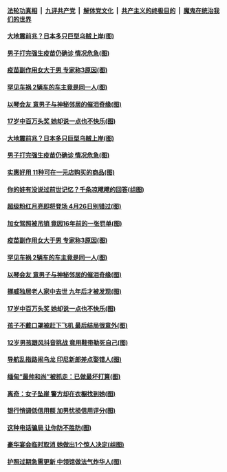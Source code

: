 

####  [法轮功真相](../../../../basic/blob/master/README.md?t=04131002) &nbsp;|&nbsp; [九评共产党](../../../../9ping.md/blob/master/README.md?t=04131002) &nbsp;|&nbsp; [解体党文化](../../../../jtdwh.md/blob/master/README.md?t=04131002)  &nbsp;|&nbsp; [共产主义的终极目的](../../../../gczydzjmd.md/blob/master/README.md?t=04131002) &nbsp;|&nbsp; [魔鬼在统治我们的世界](../../../../mgztzwmdsj.md/blob/master/README.md?t=04131002) 

#### [大地震前兆？日本多只巨型乌贼上岸(图)](../pages/p3/968561.md?t=04131002) 

#### [男子打完强生疫苗仍确诊 情况危急(图)](../pages/p3/968553.md?t=04131002) 

#### [疫苗副作用女大于男 专家称3原因(图)](../pages/p3/968455.md?t=04131002) 

#### [罕见车祸 2辆车的车主竟是同一人(图)](../pages/p3/968451.md?t=04131002) 

#### [以琴会友 意男子与神秘邻居的催泪奇缘(图)](../pages/p3/968394.md?t=04131002) 

#### [17岁中百万头奖 她却说一点也不快乐(图)](../pages/p3/968133.md?t=04131002) 

#### [大地震前兆？日本多只巨型乌贼上岸(图)](../pages/p3/968561.md?t=04131002) 

#### [男子打完强生疫苗仍确诊 情况危急(图)](../pages/p3/968553.md?t=04131002) 

#### [实惠好用 11种可在一元店购买的商品(图)](../pages/p3/968554.md?t=04131002) 

#### [你的娃有没说过前世记忆？千条凉飕飕的回答(组图)](../pages/p3/968539.md?t=04131002) 

#### [超级粉红月亮即将登场 4月26日别错过(图)](../pages/p3/968547.md?t=04131002) 

#### [加女驾照被吊销 竟因16年前的一张罚单(图)](../pages/p3/968488.md?t=04131002) 

#### [疫苗副作用女大于男 专家称3原因(图)](../pages/p3/968455.md?t=04131002) 

#### [罕见车祸 2辆车的车主竟是同一人(图)](../pages/p3/968451.md?t=04131002) 

#### [以琴会友 意男子与神秘邻居的催泪奇缘(图)](../pages/p3/968394.md?t=04131002) 

#### [挪威独居老人家中去世 九年后才被发现(图)](../pages/p3/968385.md?t=04131002) 

#### [17岁中百万头奖 她却说一点也不快乐(图)](../pages/p3/968133.md?t=04131002) 

#### [孩子不戴口罩被赶下飞机 最后结局很意外(图)](../pages/p3/968237.md?t=04131002) 

#### [12岁男孩跟风抖音挑战 竟用鞋带勒死自己(图)](../pages/p3/968268.md?t=04131002) 

#### [导航乱指路闹乌龙 印尼新郎差点娶错人(图)](../pages/p3/968257.md?t=04131002) 

#### [缅甸“最帅和尚”被抓走：已做最坏打算(图)](../pages/p3/968231.md?t=04131002) 

#### [离奇：女子坠崖 警方却在衣橱找到她(图)](../pages/p3/968223.md?t=04131002) 

#### [银行悄调低信用额 加男忧损信用评分(图)](../pages/p3/968190.md?t=04131002) 

#### [这种电话骗局 让你防不胜防(图)](../pages/p3/968153.md?t=04131002) 

#### [豪华宴会临时取消 她做出1个惊人决定(组图)](../pages/p3/968168.md?t=04131002) 

#### [护照过期急需更新 中领馆做法气炸华人(图)](../pages/p3/968131.md?t=04131002) 

